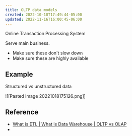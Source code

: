 ```yaml
---
title: OLTP data models
created: 2022-10-18T17:49:44-05:00
updated: 2022-11-16T16:00:45-06:00
---
```


Online Transaction Processing System

Serve main business.  

- Make sure these don't slow down
- Make sure these are highly available

## Example

Structured vs unstructured data

![[Pasted image 20221018175126.png]]

## Reference
- [What is ETL | What is Data Warehouse | OLTP vs OLAP](https://www.youtube.com/watch?v=oF_2uDb7DvQ)
- 